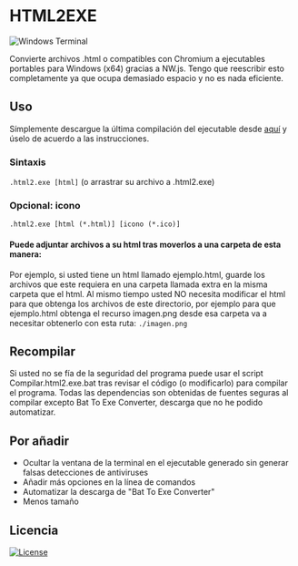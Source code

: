 # HTML2EXE
![Windows Terminal](https://img.shields.io/badge/Windows%20Terminal-%234D4D4D.svg?style=for-the-badge&logo=windows-terminal&logoColor=white)

 Convierte archivos .html o compatibles con Chromium a ejecutables portables para Windows (x64) gracias a NW.js. Tengo que reescribir esto completamente ya que ocupa demasiado espacio y no es nada eficiente.
## Uso
 Símplemente descargue la última compilación del ejecutable desde [aquí](https://mega.nz/file/ar4lyBCK#ew99JnjTvG0_X4xHLUN7NOaWQfHrw6snF6F72VJr2XA) y úselo de acuerdo a las instrucciones.

### Sintaxis
 `.html2.exe [html]` (o arrastrar su archivo a .html2.exe)

### Opcional: icono
 `.html2.exe [html (*.html)] [icono (*.ico)]`
 #### Puede adjuntar archivos a su html tras moverlos a una carpeta de esta manera:
  Por ejemplo, si usted tiene un html llamado ejemplo.html, guarde los archivos que este requiera en una carpeta llamada extra en la misma carpeta que el html. Al mismo tiempo usted NO necesita modificar el html para que obtenga los archivos de este directorio, por ejemplo para que ejemplo.html obtenga el recurso imagen.png desde esa carpeta va a necesitar obtenerlo con esta ruta: `./imagen.png`

## Recompilar
 Si usted no se fía de la seguridad del programa puede usar el script Compilar.html2.exe.bat tras revisar el código (o modificarlo) para compilar el programa. Todas las dependencias son obtenidas de fuentes seguras al compilar excepto Bat To Exe Converter, descarga que no he podido automatizar.

## Por añadir
- Ocultar la ventana de la terminal en el ejecutable generado sin generar falsas detecciones de antiviruses
- Añadir más opciones en la línea de comandos
- Automatizar la descarga de "Bat To Exe Converter"
- Menos tamaño
## Licencia
[![License](https://img.shields.io/github/license/jgc777/HTML2EXE/LICENSE?style=for-the-badge)](./LICENSE/LICENSE)
